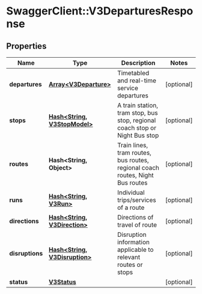 # SwaggerClient::V3DeparturesResponse

## Properties
Name | Type | Description | Notes
------------ | ------------- | ------------- | -------------
**departures** | [**Array&lt;V3Departure&gt;**](V3Departure.md) | Timetabled and real-time service departures | [optional] 
**stops** | [**Hash&lt;String, V3StopModel&gt;**](V3StopModel.md) | A train station, tram stop, bus stop, regional coach stop or Night Bus stop | [optional] 
**routes** | **Hash&lt;String, Object&gt;** | Train lines, tram routes, bus routes, regional coach routes, Night Bus routes | [optional] 
**runs** | [**Hash&lt;String, V3Run&gt;**](V3Run.md) | Individual trips/services of a route | [optional] 
**directions** | [**Hash&lt;String, V3Direction&gt;**](V3Direction.md) | Directions of travel of route | [optional] 
**disruptions** | [**Hash&lt;String, V3Disruption&gt;**](V3Disruption.md) | Disruption information applicable to relevant routes or stops | [optional] 
**status** | [**V3Status**](V3Status.md) |  | [optional] 

